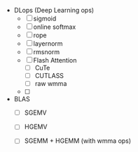 
- DLops (Deep Learning ops)
	- [ ] sigmoid 
	- [ ] online softmax
	- [ ] rope
	- [ ] layernorm
	- [ ] rmsnorm
	- [ ] Flash Attention
		- [ ] CuTe
		- [ ] CUTLASS
		- [ ] raw wmma
	- [ ] 
- BLAS
	- [ ] SGEMV
	- [ ] HGEMV
	- [ ] SGEMM + HGEMM (with wmma ops)
	